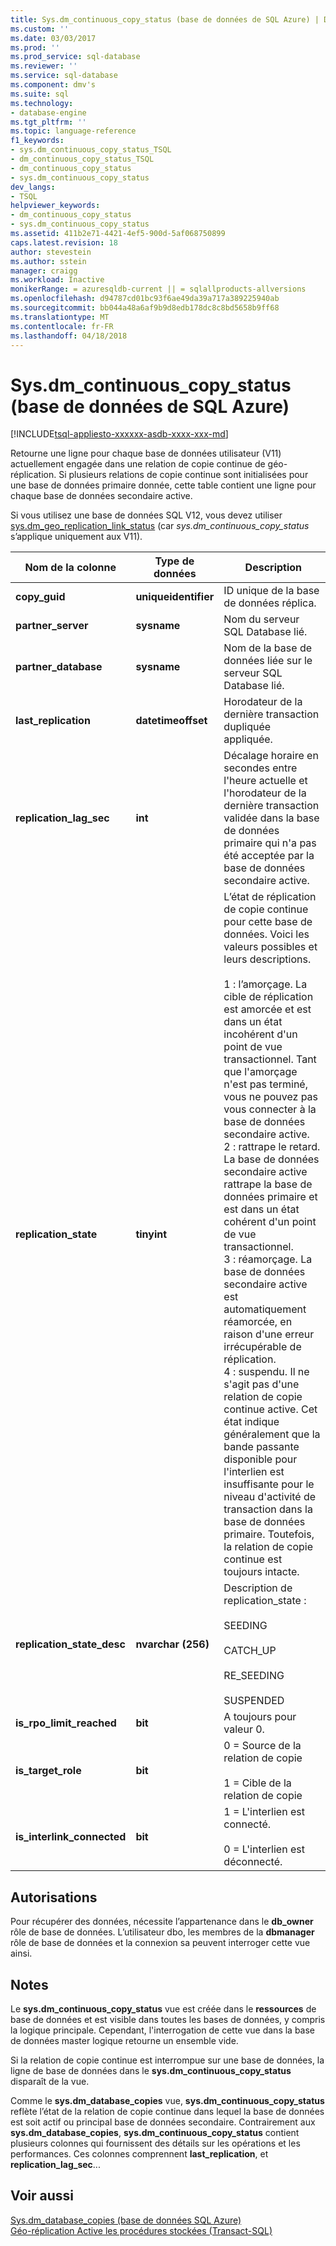 ```yaml
---
title: Sys.dm_continuous_copy_status (base de données de SQL Azure) | Documents Microsoft
ms.custom: ''
ms.date: 03/03/2017
ms.prod: ''
ms.prod_service: sql-database
ms.reviewer: ''
ms.service: sql-database
ms.component: dmv's
ms.suite: sql
ms.technology:
- database-engine
ms.tgt_pltfrm: ''
ms.topic: language-reference
f1_keywords:
- sys.dm_continuous_copy_status_TSQL
- dm_continuous_copy_status_TSQL
- dm_continuous_copy_status
- sys.dm_continuous_copy_status
dev_langs:
- TSQL
helpviewer_keywords:
- dm_continuous_copy_status
- sys.dm_continuous_copy_status
ms.assetid: 411b2e71-4421-4ef5-900d-5af068750899
caps.latest.revision: 18
author: stevestein
ms.author: sstein
manager: craigg
ms.workload: Inactive
monikerRange: = azuresqldb-current || = sqlallproducts-allversions
ms.openlocfilehash: d94787cd01bc93f6ae49da39a717a389225940ab
ms.sourcegitcommit: bb044a48a6af9b9d8edb178dc8c8bd5658b9ff68
ms.translationtype: MT
ms.contentlocale: fr-FR
ms.lasthandoff: 04/18/2018
---
```

# <a name="sysdmcontinuouscopystatus-azure-sql-database"></a>Sys.dm_continuous_copy_status (base de données de SQL Azure)
[!INCLUDE[tsql-appliesto-xxxxxx-asdb-xxxx-xxx-md](../../includes/tsql-appliesto-xxxxxx-asdb-xxxx-xxx-md.md)]

  Retourne une ligne pour chaque base de données utilisateur (V11) actuellement engagée dans une relation de copie continue de géo-réplication. Si plusieurs relations de copie continue sont initialisées pour une base de données primaire donnée, cette table contient une ligne pour chaque base de données secondaire active.  
  
Si vous utilisez une base de données SQL V12, vous devez utiliser [sys.dm_geo_replication_link_status](../../relational-databases/system-dynamic-management-views/sys-dm-geo-replication-link-status-azure-sql-database.md) (car *sys.dm_continuous_copy_status* s’applique uniquement aux V11).

  
|Nom de la colonne|Type de données| Description|  
|-----------------|---------------|-----------------|  
|**copy_guid**|**uniqueidentifier**|ID unique de la base de données réplica.|  
|**partner_server**|**sysname**|Nom du serveur SQL Database lié.|  
|**partner_database**|**sysname**|Nom de la base de données liée sur le serveur SQL Database lié.|  
|**last_replication**|**datetimeoffset**|Horodateur de la dernière transaction dupliquée appliquée.|  
|**replication_lag_sec**|**int**|Décalage horaire en secondes entre l'heure actuelle et l'horodateur de la dernière transaction validée dans la base de données primaire qui n'a pas été acceptée par la base de données secondaire active.|  
|**replication_state**|**tinyint**|L’état de réplication de copie continue pour cette base de données. Voici les valeurs possibles et leurs descriptions.<br /><br /> 1 : l’amorçage. La cible de réplication est amorcée et est dans un état incohérent d'un point de vue transactionnel. Tant que l'amorçage n'est pas terminé, vous ne pouvez pas vous connecter à la base de données secondaire active. <br />2 : rattrape le retard. La base de données secondaire active rattrape la base de données primaire et est dans un état cohérent d'un point de vue transactionnel.<br />3 : réamorçage. La base de données secondaire active est automatiquement réamorcée, en raison d'une erreur irrécupérable de réplication.<br />4 : suspendu. Il ne s'agit pas d'une relation de copie continue active. Cet état indique généralement que la bande passante disponible pour l'interlien est insuffisante pour le niveau d'activité de transaction dans la base de données primaire. Toutefois, la relation de copie continue est toujours intacte.|  
|**replication_state_desc**|**nvarchar (256)**|Description de replication_state :<br /><br /> SEEDING<br /><br /> CATCH_UP<br /><br /> RE_SEEDING<br /><br /> SUSPENDED|  
|**is_rpo_limit_reached**|**bit**|A toujours pour valeur 0.|  
|**is_target_role**|**bit**|0 = Source de la relation de copie<br /><br /> 1 = Cible de la relation de copie|  
|**is_interlink_connected**|**bit**|1 = L'interlien est connecté.<br /><br /> 0 = L'interlien est déconnecté.|  
  
## <a name="permissions"></a>Autorisations  
 Pour récupérer des données, nécessite l’appartenance dans le **db_owner** rôle de base de données. L’utilisateur dbo, les membres de la **dbmanager** rôle de base de données et la connexion sa peuvent interroger cette vue ainsi.  
  
## <a name="remarks"></a>Notes  
 Le **sys.dm_continuous_copy_status** vue est créée dans le **ressources** de base de données et est visible dans toutes les bases de données, y compris la logique principale. Cependant, l'interrogation de cette vue dans la base de données master logique retourne un ensemble vide.  
  
 Si la relation de copie continue est interrompue sur une base de données, la ligne de base de données dans le **sys.dm_continuous_copy_status** disparaît de la vue.  
  
 Comme le **sys.dm_database_copies** vue, **sys.dm_continuous_copy_status** reflète l’état de la relation de copie continue dans lequel la base de données est soit actif ou principal base de données secondaire. Contrairement aux **sys.dm_database_copies**, **sys.dm_continuous_copy_status** contient plusieurs colonnes qui fournissent des détails sur les opérations et les performances. Ces colonnes comprennent **last_replication**, et **replication_lag_sec**...  
  
## <a name="see-also"></a>Voir aussi  
 [Sys.dm_database_copies &#40;base de données SQL Azure&#41;](../../relational-databases/system-dynamic-management-views/sys-dm-database-copies-azure-sql-database.md)   
 [Géo-réplication Active les procédures stockées &#40;Transact-SQL&#41;](http://msdn.microsoft.com/library/81658ee4-4422-4d73-bf7a-86a07422cb0d)  
  
  
